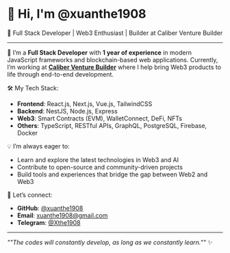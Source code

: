 # 👋 Hi, I'm @xuanthe1908

🚀 Full Stack Developer | Web3 Enthusiast | Builder at Caliber Venture Builder

---

🌱 I’m a **Full Stack Developer** with **1 year of experience** in modern JavaScript frameworks and blockchain-based web applications. Currently, I’m working at **[Caliber Venture Builder](https://caliber.so)** where I help bring Web3 products to life through end-to-end development.

🛠️ My Tech Stack:
- **Frontend**: React.js, Next.js, Vue.js, TailwindCSS
- **Backend**: NestJS, Node.js, Express
- **Web3**: Smart Contracts (EVM), WalletConnect, DeFi, NFTs
- **Others**: TypeScript, RESTful APIs, GraphQL, PostgreSQL, Firebase, Docker

💡 I’m always eager to:
- Learn and explore the latest technologies in Web3 and AI
- Contribute to open-source and community-driven projects
- Build tools and experiences that bridge the gap between Web2 and Web3

🤝 Let’s connect:
- **GitHub**: [@xuanthe1908](https://github.com/xuanthe1908)
- **Email**: [xuanthe1908@gmail.com](mailto:xuanthe1908@gmail.com)
- **Telegram**: [@Xthe1908](https://t.me/Xthe1908)

---

_""The codes will constantly develop, as long as we constantly learn.""_ ✨
